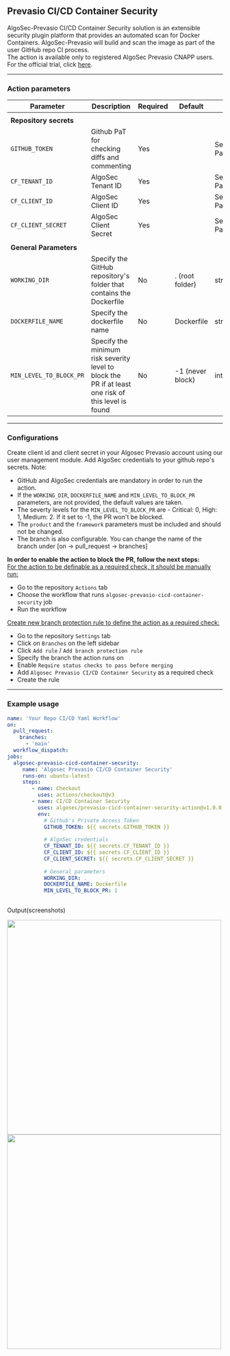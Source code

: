 ## Prevasio CI/CD Container Security

AlgoSec-Prevasio CI/CD Container Security solution is an extensible security plugin platform that provides an automated scan for Docker Containers.
AlgoSec-Prevasio will build and scan the image as part of the user GitHub repo CI process.  
The action is available only to registered AlgoSec Prevasio CNAPP users. For the official trial, click [here](https://www.algosec.com/products/algosec-cloud/).

---
### Action parameters
|Parameter|Description|Required|Default|Type|
|---|---|---|---|---|
||||||
|<b>Repository secrets</b>| | | | |
|`GITHUB_TOKEN`|Github PaT for checking diffs and commenting|Yes| |Secret Parameter|
|`CF_TENANT_ID`|AlgoSec Tenant ID|Yes| |Secret Parameter|
|`CF_CLIENT_ID`|AlgoSec Client ID|Yes| |Secret Parameter|
|`CF_CLIENT_SECRET`|AlgoSec Client Secret|Yes| |Secret Parameter|
||||||
|<b>General Parameters</b>| | | | |
|`WORKING_DIR`|Specify the GitHub repository's folder that contains the Dockerfile|No|. (root folder)|string|
|`DOCKERFILE_NAME`|Specify the dockerfile name|No|Dockerfile|string|
|`MIN_LEVEL_TO_BLOCK_PR`|Specify the minimum risk severity level to block the PR if at least one risk of this level is found|No|-1 (never block)|int|

---  
### Configurations
Create client id and client secret in your Algosec Prevasio account using our user management module.
Add AlgoSec credentials to your github repo's secrets.
Note:
* GitHub and AlgoSec credentials are mandatory in order to run the action.
* If the `WORKING_DIR`, `DOCKERFILE_NAME` and `MIN_LEVEL_TO_BLOCK_PR` parameters, are not provided, the default values are taken.
* The severty levels for the `MIN_LEVEL_TO_BLOCK_PR` are - Critical: 0, High: 1, Medium: 2. If it set to -1, the PR won't be blocked.
* The `product` and the `framework` parameters must be included and should not be changed.
* The branch is also configurable. You can change the name of the branch under [on -> pull_request -> branches]  

**In order to enable the action to block the PR, follow the next steps:**    
<u>For the action to be definable as a required check, it should be manually run:</u>
* Go to the repository `Actions` tab
* Choose the workflow that runs `algosec-prevasio-cicd-container-security` job
* Run the workflow  

<u>Create new branch protection rule to define the action as a required check:</u>
* Go to the repository `Settings` tab
* Click on `Branches` on the left sidebar
* Click `Add rule` / `Add branch protection rule`
* Specify the branch the action runs on
* Enable `Require status checks to pass before merging`
* Add `Algosec Prevasio CI/CD Container Security` as a required check
* Create the rule  

---
### Example usage
```yaml
name: 'Your Repo CI/CD Yaml Workflow'
on:
  pull_request:
    branches:
      - 'main'
  workflow_dispatch:
jobs:
  algosec-prevasio-cicd-container-security:
     name: 'Algosec Prevasio CI/CD Container Security'
     runs-on: ubuntu-latest
     steps:
        - name: Checkout
          uses: actions/checkout@v3
        - name: CI/CD Container Security
          uses: algosec/prevasio-cicd-container-security-action@v1.0.0
          env:
            # Github's Private Access Token
            GITHUB_TOKEN: ${{ secrets.GITHUB_TOKEN }}
  
            # AlgoSec credentials
            CF_TENANT_ID: ${{ secrets.CF_TENANT_ID }}
            CF_CLIENT_ID: ${{ secrets.CF_CLIENT_ID }}
            CF_CLIENT_SECRET: ${{ secrets.CF_CLIENT_SECRET }}
            
            # General parameters
            WORKING_DIR: .
            DOCKERFILE_NAME: Dockerfile
            MIN_LEVEL_TO_BLOCK_PR: 1
            
```

Output(screenshots)

<img height="500" src="https://cloudflow.algosec.com/cloudflow/assets/devsecops-action/prevasio-scan-blocked.png" />
<img width="500" src="https://cloudflow.algosec.com/cloudflow/assets/devsecops-action/prevasio-scan-passed.png" />
